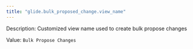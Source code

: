 ```yaml
---
title: "glide.bulk_proposed_change.view_name"
---
```


Description: Customized view name used to create bulk propose changes

Value: `Bulk Propose Changes`